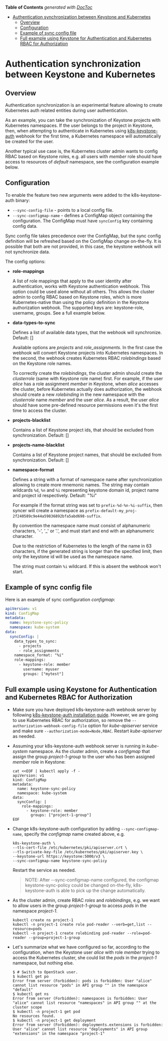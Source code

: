 <!-- START doctoc generated TOC please keep comment here to allow auto update -->
<!-- DON'T EDIT THIS SECTION, INSTEAD RE-RUN doctoc TO UPDATE -->
**Table of Contents**  *generated with [DocToc](https://github.com/thlorenz/doctoc)*

- [Authentication synchronization between Keystone and Kubernetes](#authentication-synchronization-between-keystone-and-kubernetes)
  - [Overview](#overview)
  - [Configuration](#configuration)
  - [Example of sync config file](#example-of-sync-config-file)
  - [Full example using Keystone for Authentication and Kubernetes RBAC for Authorization](#full-example-using-keystone-for-authentication-and-kubernetes-rbac-for-authorization)

<!-- END doctoc generated TOC please keep comment here to allow auto update -->

# Authentication synchronization between Keystone and Kubernetes

## Overview

Authentication synchronization is an experimental feature allowing to create Kubernetes auth related entities during user authentication.

As an example, you can take the synchronization of Keystone projects with Kubernetes namespaces. If the user belongs to the project in Keystone, then, when attempting to authenticate in Kubernetes using [k8s-keystone-auth](./using-keystone-webhook-authenticator-and-authorizer.md) webhook for the first time, a Kubernetes namespace will automatically be created for the user.

Another typical use case is, the Kubernetes cluster admin wants to config RBAC based on Keystone roles, e.g. all users with *member* role should have access to resources of *default* namespace, see the configuration example below.

## Configuration

To enable the feature two new arguments were added to the k8s-keystone-auth binary:

- `--sync-config-file` - points to a local config file.
- `--sync-configmap-name` - defines a ConfigMap object containing the configuration. The ConfigMap must have `syncConfig` key containing config data.

Sync config file takes precedence over the ConfigMap, but the sync config definition will be refreshed based on the ConfigMap change on-the-fly. It is possible that both are not provided, in this case, the keystone webhook will not synchronize data.

The config options:

* **role-mappings**

  A list of role mappings that apply to the user identity after authentication, works with Keystone authentication webhook. This option could be used alone without all others. This allows the cluster admin to config RBAC based on Keystone roles, which is more Kubernetes-native than using the policy definition in the Keystone authorization webhook. The supported keys are: keystone-role, username, groups. See a full example below.

* **data-types-to-sync**

  Defines a list of available data types, that the webhook will synchronize. Default: []

  Available options are *projects* and *role_assignments*. In the first case the webhook will convert Keystone projects into Kubernetes namespaces. In the second, the webhook creates Kubernetes RBAC *rolebindings* based on the Keystone role names.

  To correctly create the *rolebindings*, the cluster admin should create the *clusterrole* (same with Keystone role name) first. For example, if the user *alice* has a role assignment *member* in Keystone, when *alice* accesses the cluster, before Kubernetes actually does authorization, the webhook should create a new *rolebinding* in the new namespace with the *clusterrole* name *member* and the user *alice*. As a result, the user *alice* should have some pre-defined resource permissions even it's the first time to access the cluster.

* **projects-blacklist**

  Contains a list of Keystone project ids, that should be excluded from synchronization. Default: []

* **projects-name-blacklist**

  Contains a list of Keystone project names, that should be excluded from synchronization. Default: []

* **namespace-format**

  Defines a string with a format of namespace name after synchronization allowing to create more mnemonic names. The string may contain wildcards ``%d``, ``%n`` and ``%i`` representing keystone domain id, project name and project id respectively. Default: "%i"

  For example if the format string was set to ``prefix-%d-%n-%i-suffix``, then syncer will create a namespace as ``prefix-default-my_proj-2f240589c9e44a59836892bfa5abd698-suffix``.

  By convention the namespace name must consist of alphanumeric characters, '-', '_' or '.', and must start and end with an alphanumeric character.

  Due to the restriction of Kubernetes to the length of the name in 63 characters, if the generated string is longer than the specified limit, then only the keystone id will be used as the namespace name.

  The string must contain ``%i`` wildcard. If this is absent the webhook won't start.

## Example of sync config file

Here is an example of sync configuration *configmap*:

```yaml
apiVersion: v1
kind: ConfigMap
metadata:
  name: keystone-sync-policy
  namespace: kube-system
data:
  syncConfig: |
    data_types_to_sync:
      - projects
      - role_assignments
    namespace_format: "%i"
    role-mappings:
      - keystone-role: member
        username: myuser
        groups: ["mytest"]
```

## Full example using Keystone for Authentication and Kubernetes RBAC for Authorization

* Make sure you have deployed k8s-keystone-auth webhook server by following [k8s-keystone-auth installation guide](./using-keystone-webhook-authenticator-and-authorizer.md). However, we are going to use Kubernetes RBAC for authorization, so remove the `--authorization-webhook-config-file` option for *kube-apiserver* service and make sure `--authorization-mode=Node,RBAC`. Restart *kube-apiserver* as needed.

* Assuming your k8s-keystone-auth webhook server is running in *kube-system* namespace. As the cluster admin, create a *configmap* that assign the group *project-1-group* to the user who has been assigned *member* role in Keystone:

  ```
  cat <<EOF | kubectl apply -f -
  apiVersion: v1
  kind: ConfigMap
  metadata:
    name: keystone-sync-policy
    namespace: kube-system
  data:
    syncConfig: |
      role-mappings:
        - keystone-role: member
          groups: ["project-1-group"]
  EOF
  ```

* Change k8s-keystone-auth configuration by adding `--sync-configmap-name`, specify the *configmap* name created above, e.g.

  ```
  k8s-keystone-auth \
  --tls-cert-file /etc/kubernetes/pki/apiserver.crt \
  --tls-private-key-file /etc/kubernetes/pki/apiserver.key \
  --keystone-url https://keystone:5000/v3 \
  --sync-configmap-name keystone-sync-policy
  ```

  Restart the service as needed.

  > NOTE: After --sync-configmap-name configured, the configmap keystone-sync-policy could be changed on-the-fly, k8s-keystone-auth is able to pick up the change automatically.

* As the cluster admin, create RBAC *roles* and *rolebindings*, e.g. we want to allow users in the group *project-1-group* to access *pods* in the namespace *project-1*. 

  ```
  kubectl create ns project-1
  kubectl -n project-1 create role pod-reader --verb=get,list --resource=pods
  kubectl -n project-1 create rolebinding pod-reader --role=pod-reader --group=project-1-group
  ```

* Let's summarize what we have configured so far, according to the configuration, when the Keystone user *alice* with role *member* trying to access the Kubernetes cluster, she could list the *pods* in the *project-1* namespace, but nothing else.

  ```shell
  $ # Switch to OpenStack user.
  $ kubectl get po
  Error from server (Forbidden): pods is forbidden: User "alice" cannot list resource "pods" in API group "" in the namespace "default"
  $ kubectl get ns
  Error from server (Forbidden): namespaces is forbidden: User "alice" cannot list resource "namespaces" in API group "" at the cluster scope
  $ kubectl -n project-1 get pod
  No resources found.
  $ kubectl -n project-1 get deployment
  Error from server (Forbidden): deployments.extensions is forbidden: User "alice" cannot list resource "deployments" in API group "extensions" in the namespace "project-1"
  ```

